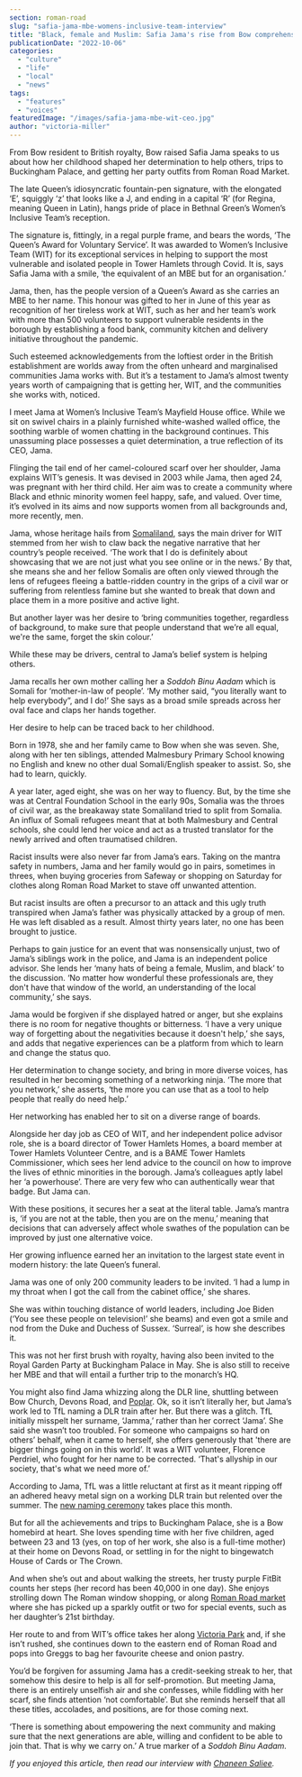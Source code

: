 ```yaml
---
section: roman-road
slug: "safia-jama-mbe-womens-inclusive-team-interview"
title: "Black, female and Muslim: Safia Jama's rise from Bow comprehensive to MBE"
publicationDate: "2022-10-06"
categories: 
  - "culture"
  - "life"
  - "local"
  - "news"
tags: 
  - "features"
  - "voices"
featuredImage: "/images/safia-jama-mbe-wit-ceo.jpg"
author: "victoria-miller"
---
```


From Bow resident to British royalty, Bow raised Safia Jama speaks to us about how her childhood shaped her determination to help others, trips to Buckingham Palace, and getting her party outfits from Roman Road Market.

The late Queen’s idiosyncratic fountain-pen signature, with the elongated ‘E’, squiggly ‘z’ that looks like a J, and ending in a capital ‘R’ (for Regina, meaning Queen in Latin), hangs pride of place in Bethnal Green’s Women’s Inclusive Team’s reception.

The signature is, fittingly, in a regal purple frame, and bears the words, ‘The Queen’s Award for Voluntary Service’. It was awarded to Women’s Inclusive Team (WIT) for its exceptional services in helping to support the most vulnerable and isolated people in Tower Hamlets through Covid. It is, says Safia Jama with a smile, ‘the equivalent of an MBE but for an organisation.’ 

Jama, then, has the people version of a Queen’s Award as she carries an MBE to her name. This honour was gifted to her in June of this year as recognition of her tireless work at WIT, such as her and her team’s work with more than 500 volunteers to support vulnerable residents in the borough by establishing a food bank, community kitchen and delivery initiative throughout the pandemic.

Such esteemed acknowledgements from the loftiest order in the British establishment are worlds away from the often unheard and marginalised communities Jama works with. But it’s a testament to Jama’s almost twenty years worth of campaigning that is getting her, WIT, and the communities she works with, noticed.

I meet Jama at Women’s Inclusive Team’s Mayfield House office. While we sit on swivel chairs in a plainly furnished white-washed walled office, the soothing warble of women chatting in the background continues. This unassuming place possesses a quiet determination, a true reflection of its CEO, Jama.

Flinging the tail end of her camel-coloured scarf over her shoulder, Jama explains WIT’s genesis. It was devised in 2003 while Jama, then aged 24, was pregnant with her third child. Her aim was to create a community where Black and ethnic minority women feel happy, safe, and valued. Over time, it’s evolved in its aims and now supports women from all backgrounds and, more recently, men.

Jama, whose heritage hails from [Somaliland](https://romanroadlondon.com/ayaan-gulaid-bow-somaliland-recognition/), says the main driver for WIT stemmed from her wish to claw back the negative narrative that her country’s people received. ‘The work that I do is definitely about showcasing that we are not just what you see online or in the news.’ By that, she means she and her fellow Somalis are often only viewed through the lens of refugees fleeing a battle-ridden country in the grips of a civil war or suffering from relentless famine but she wanted to break that down and place them in a more positive and active light.

But another layer was her desire to ‘bring communities together, regardless of background, to make sure that people understand that we’re all equal, we're the same, forget the skin colour.’

While these may be drivers, central to Jama’s belief system is helping others.

Jama recalls her own mother calling her a _Soddoh Binu Aadam_ which is Somali for ‘mother-in-law of people’. ‘My mother said, “you literally want to help everybody”, and I do!’ She says as a broad smile spreads across her oval face and claps her hands together.

Her desire to help can be traced back to her childhood.

Born in 1978, she and her family came to Bow when she was seven. She, along with her ten siblings, attended Malmesbury Primary School knowing no English and knew no other dual Somali/English speaker to assist. So, she had to learn, quickly.

A year later, aged eight, she was on her way to fluency. But, by the time she was at Central Foundation School in the early 90s, Somalia was the throes of civil war, as the breakaway state Somaliland tried to split from Somalia. An influx of Somali refugees meant that at both Malmesbury and Central schools, she could lend her voice and act as a trusted translator for the newly arrived and often traumatised children.

Racist insults were also never far from Jama’s ears. Taking on the mantra safety in numbers, Jama and her family would go in pairs, sometimes in threes, when buying groceries from Safeway or shopping on Saturday for clothes along Roman Road Market to stave off unwanted attention.

But racist insults are often a precursor to an attack and this ugly truth transpired when Jama’s father was physically attacked by a group of men. He was left disabled as a result. Almost thirty years later, no one has been brought to justice.  

Perhaps to gain justice for an event that was nonsensically unjust, two of Jama’s siblings work in the police, and Jama is an independent police advisor. She lends her ‘many hats of being a female, Muslim, and black’ to the discussion. ‘No matter how wonderful these professionals are, they don't have that window of the world, an understanding of the local community,’ she says.

Jama would be forgiven if she displayed hatred or anger, but she explains there is no room for negative thoughts or bitterness. ‘I have a very unique way of forgetting about the negativities because it doesn't help,’ she says, and adds that negative experiences can be a platform from which to learn and change the status quo.

Her determination to change society, and bring in more diverse voices, has resulted in her becoming something of a networking ninja. ‘The more that you network,’ she asserts, ‘the more you can use that as a tool to help people that really do need help.’

Her networking has enabled her to sit on a diverse range of boards. 

Alongside her day job as CEO of WIT, and her independent police advisor role, she is a board director of Tower Hamlets Homes, a board member at Tower Hamlets Volunteer Centre, and is a BAME Tower Hamlets Commissioner, which sees her lend advice to the council on how to improve the lives of ethnic minorities in the borough. Jama’s colleagues aptly label her ‘a powerhouse’. There are very few who can authentically wear that badge. But Jama can.

With these positions, it secures her a seat at the literal table. Jama’s mantra is, ‘if you are not at the table, then you are on the menu,’ meaning that decisions that can adversely affect whole swathes of the population can be improved by just one alternative voice. 

Her growing influence earned her an invitation to the largest state event in modern history: the late Queen’s funeral.

Jama was one of only 200 community leaders to be invited. ‘I had a lump in my throat when I got the call from the cabinet office,’ she shares.

She was within touching distance of world leaders, including Joe Biden (‘You see these people on television!’ she beams) and even got a smile and nod from the Duke and Duchess of Sussex. ‘Surreal’, is how she describes it.

This was not her first brush with royalty, having also been invited to the Royal Garden Party at Buckingham Palace in May. She is also still to receive her MBE and that will entail a further trip to the monarch’s HQ.

You might also find Jama whizzing along the DLR line, shuttling between Bow Church, Devons Road, and [Poplar](https://poplarlondon.co.uk/). Ok, so it isn’t literally her, but Jama’s work led to TfL naming a DLR train after her. But there was a glitch. TfL initially misspelt her surname, ‘Jamma,’ rather than her correct ‘Jama’. She said she wasn’t too troubled. For someone who campaigns so hard on others’ behalf, when it came to herself, she offers generously that 'there are bigger things going on in this world’. It was a WIT volunteer, Florence Perdriel, who fought for her name to be corrected. ‘That's allyship in our society, that's what we need more of.’ 

According to Jama, TfL was a little reluctant at first as it meant ripping off an adhered heavy metal sign on a working DLR train but relented over the summer. The [new naming ceremony](https://romanroadlondon.com/safia-jama-dlr-train-plaque-name-ceremony/) takes place this month.

But for all the achievements and trips to Buckingham Palace, she is a Bow homebird at heart. She loves spending time with her five children, aged between 23 and 13 (yes, on top of her work, she also is a full-time mother) at their home on Devons Road, or settling in for the night to bingewatch House of Cards or The Crown.

And when she’s out and about walking the streets, her trusty purple FitBit counts her steps (her record has been 40,000 in one day). She enjoys strolling down The Roman window shopping, or along [Roman Road market](https://romanroadlondon.com/roman-road-market-history/) where she has picked up a sparkly outfit or two for special events, such as her daughter’s 21st birthday.

Her route to and from WIT’s office takes her along [Victoria Park](https://romanroadlondon.com/victoria-park-east-london-bow/) and, if she isn’t rushed, she continues down to the eastern end of Roman Road and pops into Greggs to bag her favourite cheese and onion pastry.

You’d be forgiven for assuming Jama has a credit-seeking streak to her, that somehow this desire to help is all for self-promotion. But meeting Jama, there is an entirely unselfish air and she confesses, while fiddling with her scarf, she finds attention ‘not comfortable’. But she reminds herself that all these titles, accolades, and positions, are for those coming next.

‘There is something about empowering the next community and making sure that the next generations are able, willing and confident to be able to join that. That is why we carry on.’ A true marker of a _Soddoh Binu Aadam._

_If you enjoyed this article, then read our interview with [Chaneen Saliee](https://romanroadlondon.com/chaneen-saliee-mum-influencer/)._


